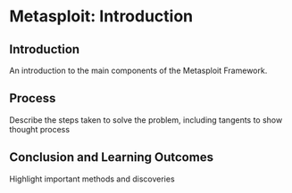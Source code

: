 # Metasploit: Introduction

## Introduction

An introduction to the main components of the Metasploit Framework.

## Process

Describe the steps taken to solve the problem, including tangents to show thought process


## Conclusion and Learning Outcomes

Highlight important methods and discoveries

